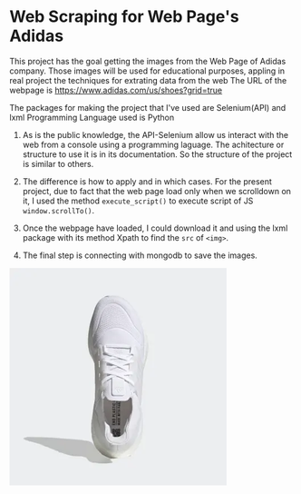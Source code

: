 # Web Scraping for Web Page's Adidas

This project has the goal getting the images from the Web Page of Adidas company.
Those images will be used for educational purposes, appling in real project the 
techniques for extrating data from the web
The URL of the webpage is https://www.adidas.com/us/shoes?grid=true

The packages for making the project that I've used are Selenium(API) and lxml
Programming Language used is Python

1. As is the public knowledge, the API-Selenium allow us interact with the web from a console using 
a programming laguage. The achitecture or structure to use it is in its documentation. So
   the structure of the project is similar to others.

2. The difference is how to apply and in which cases. For the present project, due to fact that the 
web page load only when we scrolldown on it, I used the method `execute_script()` to execute script of
JS `window.scrollTo()`.

3. Once the webpage have loaded, I could download it and using the lxml package with its method 
Xpath to find the `src` of `<img>`.

4. The final step is connecting with mongodb to save the images.

![image](https://raw.githubusercontent.com/dante-cmd/Animated-Product-Card/main/ultraboost-22-shoes.jpg)
